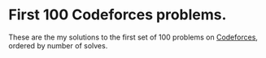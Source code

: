 # First 100 Codeforces problems.

These are the my solutions to the first set of 100 problems on [Codeforces](https://codeforces.com/), ordered by number of solves.
